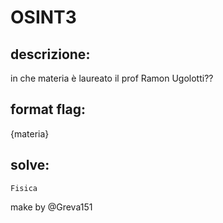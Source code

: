 # OSINT3

## descrizione:
in che materia è laureato il prof Ramon Ugolotti??

## format flag:
{materia}


## solve:

`Fisica`

make by @Greva151
